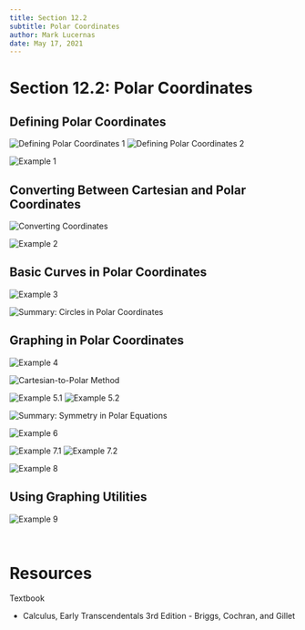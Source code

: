 ```yaml
---
title: Section 12.2
subtitle: Polar Coordinates
author: Mark Lucernas
date: May 17, 2021
---
```



# Section 12.2: Polar Coordinates

## Defining Polar Coordinates

![Defining Polar Coordinates 1](../../../../../files/winter-2021/MATH-151/notes/ch-12/sec_12-2_defining_polar_coordinates-1.png)
![Defining Polar Coordinates 2](../../../../../files/winter-2021/MATH-151/notes/ch-12/sec_12-2_defining_polar_coordinates-2.png)

![Example 1](../../../../../files/winter-2021/MATH-151/notes/ch-12/sec_12-2_example-1.png)

## Converting Between Cartesian and Polar Coordinates

![Converting Coordinates](../../../../../files/winter-2021/MATH-151/notes/ch-12/sec_12-2_converting_coordinates.png)

![Example 2](../../../../../files/winter-2021/MATH-151/notes/ch-12/sec_12-2_example-2.png)

## Basic Curves in Polar Coordinates

![Example 3](../../../../../files/winter-2021/MATH-151/notes/ch-12/sec_12-2_example-3.png)

![Summary: Circles in Polar Coordinates](../../../../../files/winter-2021/MATH-151/notes/ch-12/sec_12-2_summary_circles_in_polar_coordinates.png)

## Graphing in Polar Coordinates

![Example 4](../../../../../files/winter-2021/MATH-151/notes/ch-12/sec_12-2_example-4.png)

![Cartesian-to-Polar Method](../../../../../files/winter-2021/MATH-151/notes/ch-12/sec_12-2_cartesian_to_polar_method.png)

![Example 5.1](../../../../../files/winter-2021/MATH-151/notes/ch-12/sec_12-2_example-5.1.png)
![Example 5.2](../../../../../files/winter-2021/MATH-151/notes/ch-12/sec_12-2_example-5.2.png)

![Summary: Symmetry in Polar Equations](../../../../../files/winter-2021/MATH-151/notes/ch-12/sec_12-2_summary_symmetry_in_polar_equations.png)

![Example 6](../../../../../files/winter-2021/MATH-151/notes/ch-12/sec_12-2_example-6.png)

![Example 7.1](../../../../../files/winter-2021/MATH-151/notes/ch-12/sec_12-2_example-7.1.png)
![Example 7.2](../../../../../files/winter-2021/MATH-151/notes/ch-12/sec_12-2_example-7.2.png)

![Example 8](../../../../../files/winter-2021/MATH-151/notes/ch-12/sec_12-2_example-8.png)

## Using Graphing Utilities

![Example 9](../../../../../files/winter-2021/MATH-151/notes/ch-12/sec_12-2_example-9.png)


<br>

# Resources

Textbook

+ Calculus, Early Transcendentals 3rd Edition - Briggs, Cochran, and Gillet

